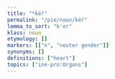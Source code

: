 ```yaml
---
title: "*ḱḗr"
permalink: "/pie/noun/ḱḗr"
lemma_to_sort: "k'er"
klass: noun
etymology: []
markers: [["n", "neuter gender"]]
synonyms: []
definitions: ["heart"]
topics: ["ine-pro:Organs"]
---
```

